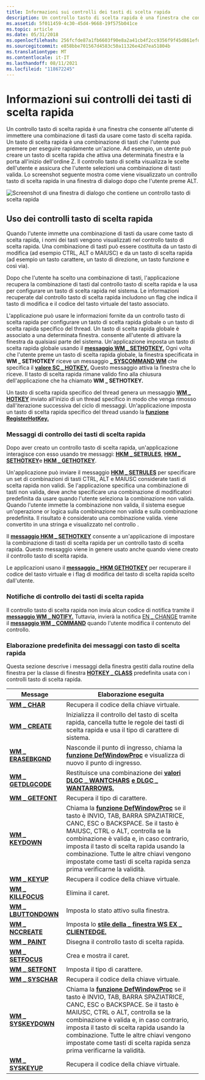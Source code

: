 ```yaml
---
title: Informazioni sui controlli dei tasti di scelta rapida
description: Un controllo tasto di scelta rapida è una finestra che consente all'utente di immettere una combinazione di tasti da usare come tasto di scelta rapida.
ms.assetid: 5f011459-4c30-45d4-9668-19f575b041ce
ms.topic: article
ms.date: 05/31/2018
ms.openlocfilehash: 256fcfde87a1fb6603f90e8a2a41cb4f2cc9356f9f45d861efdc6836aa5344fc
ms.sourcegitcommit: e858bbe701567d4583c50a11326e42d7ea51804b
ms.translationtype: MT
ms.contentlocale: it-IT
ms.lasthandoff: 08/11/2021
ms.locfileid: "118672245"
---
```

# <a name="about-hot-key-controls"></a>Informazioni sui controlli dei tasti di scelta rapida

Un controllo tasto di scelta rapida è una finestra che consente all'utente di immettere una combinazione di tasti da usare come tasto di scelta rapida. Un tasto di scelta rapida è una combinazione di tasti che l'utente può premere per eseguire rapidamente un'azione. Ad esempio, un utente può creare un tasto di scelta rapida che attiva una determinata finestra e la porta all'inizio dell'ordine Z. Il controllo tasto di scelta visualizza le scelte dell'utente e assicura che l'utente selezioni una combinazione di tasti valida. Lo screenshot seguente mostra come viene visualizzato un controllo tasto di scelta rapida in una finestra di dialogo dopo che l'utente preme ALT.

![Screenshot di una finestra di dialogo che contiene un controllo tasto di scelta rapida](images/hotkey.png)

## <a name="using-hot-key-controls"></a>Uso dei controlli tasto di scelta rapida

Quando l'utente immette una combinazione di tasti da usare come tasto di scelta rapida, i nomi dei tasti vengono visualizzati nel controllo tasto di scelta rapida. Una combinazione di tasti può essere costituita da un tasto di modifica (ad esempio CTRL, ALT o MAIUSC) e da un tasto di scelta rapida (ad esempio un tasto carattere, un tasto di direzione, un tasto funzione e così via).

Dopo che l'utente ha scelto una combinazione di tasti, l'applicazione recupera la combinazione di tasti dal controllo tasto di scelta rapida e la usa per configurare un tasto di scelta rapida nel sistema. Le informazioni recuperate dal controllo tasto di scelta rapida includono un flag che indica il tasto di modifica e il codice del tasto virtuale del tasto associato.

L'applicazione può usare le informazioni fornite da un controllo tasto di scelta rapida per configurare un tasto di scelta rapida globale o un tasto di scelta rapida specifico del thread. Un tasto di scelta rapida globale è associato a una determinata finestra. consente all'utente di attivare la finestra da qualsiasi parte del sistema. Un'applicazione imposta un tasto di scelta rapida globale usando il [**messaggio WM \_ SETHOTKEY.**](/windows/desktop/inputdev/wm-sethotkey) Ogni volta che l'utente preme un tasto di scelta rapida globale, la finestra specificata in **WM \_ SETHOTKEY** riceve un messaggio [**\_ SYSCOMMAND WM**](/windows/desktop/menurc/wm-syscommand) che specifica il [**valore SC \_ HOTKEY.**](/windows/desktop/inputdev/wm-sethotkey) Questo messaggio attiva la finestra che lo riceve. Il tasto di scelta rapida rimane valido fino alla chiusura dell'applicazione che ha chiamato **WM \_ SETHOTKEY.**

Un tasto di scelta rapida specifico del thread genera un messaggio [**WM \_ HOTKEY**](/windows/desktop/inputdev/wm-hotkey) inviato all'inizio di un thread specifico in modo che venga rimosso dall'iterazione successiva del ciclo di messaggi. Un'applicazione imposta un tasto di scelta rapida specifico del thread usando la [**funzione RegisterHotKey.**](/windows/desktop/api/winuser/nf-winuser-registerhotkey)

### <a name="hot-key-control-messages"></a>Messaggi di controllo dei tasti di scelta rapida

Dopo aver creato un controllo tasto di scelta rapida, un'applicazione interagisce con esso usando tre messaggi: [**HKM \_ SETRULES**](hkm-setrules.md), [**HKM \_ SETHOTKEY**](hkm-sethotkey.md)e [**HKM \_ GETHOTKEY**](hkm-gethotkey.md).

Un'applicazione può inviare il messaggio [**HKM \_ SETRULES**](hkm-setrules.md) per specificare un set di combinazioni di tasti CTRL, ALT e MAIUSC considerate tasti di scelta rapida non validi. Se l'applicazione specifica una combinazione di tasti non valida, deve anche specificare una combinazione di modificatori predefinita da usare quando l'utente seleziona la combinazione non valida. Quando l'utente immette la combinazione non valida, il sistema esegue un'operazione or logica sulla combinazione non valida e sulla combinazione predefinita. Il risultato è considerato una combinazione valida. viene convertito in una stringa e visualizzato nel controllo .

Il [**messaggio HKM \_ SETHOTKEY**](hkm-sethotkey.md) consente a un'applicazione di impostare la combinazione di tasti di scelta rapida per un controllo tasto di scelta rapida. Questo messaggio viene in genere usato anche quando viene creato il controllo tasto di scelta rapida.

Le applicazioni usano il [**messaggio \_ HKM GETHOTKEY**](hkm-gethotkey.md) per recuperare il codice del tasto virtuale e i flag di modifica del tasto di scelta rapida scelto dall'utente.

### <a name="hot-key-control-notifications"></a>Notifiche di controllo dei tasti di scelta rapida

Il controllo tasto di scelta rapida non invia alcun codice di notifica tramite il [**messaggio WM \_ NOTIFY.**](wm-notify.md) Tuttavia, invierà la notifica [EN \_ CHANGE](en-change.md) tramite il [**messaggio WM \_ COMMAND**](/windows/desktop/menurc/wm-command) quando l'utente modifica il contenuto del controllo.

### <a name="default-hot-key-message-processing"></a>Elaborazione predefinita dei messaggi con tasto di scelta rapida

Questa sezione descrive i messaggi della finestra gestiti dalla routine della finestra per la classe di finestra [**HOTKEY \_ CLASS**](common-control-window-classes.md) predefinita usata con i controlli tasto di scelta rapida.

|    Message                                            |    Elaborazione eseguita                               |
|------------------------------------------------|--------------------------------------------------------------|
| [**WM \_ CHAR**](/windows/desktop/inputdev/wm-char)               | Recupera il codice della chiave virtuale.             |
| [**WM \_ CREATE**](/windows/desktop/winmsg/wm-create)             | Inizializza il controllo del tasto di scelta rapida, cancella tutte le regole dei tasti di scelta rapida e usa il tipo di carattere di sistema.   |
| [**WM \_ ERASEBKGND**](/windows/desktop/winmsg/wm-erasebkgnd)     | Nasconde il punto di ingresso, chiama la [**funzione DefWindowProc**](/windows/desktop/api/winuser/nf-winuser-defwindowproca) e visualizza di nuovo il punto di ingresso.   |
| [**WM \_ GETDLGCODE**](/windows/desktop/dlgbox/wm-getdlgcode)     | Restituisce una combinazione dei [**valori DLGC \_ WANTCHARS**](/windows/desktop/dlgbox/wm-getdlgcode) [**e DLGC \_ WANTARROWS.**](/windows/desktop/dlgbox/wm-getdlgcode)   |
| [**WM \_ GETFONT**](/windows/desktop/winmsg/wm-getfont)           | Recupera il tipo di carattere.                         |
| [**WM \_ KEYDOWN**](/windows/desktop/inputdev/wm-keydown)         | Chiama la [**funzione DefWindowProc**](/windows/desktop/api/winuser/nf-winuser-defwindowproca) se il tasto è INVIO, TAB, BARRA SPAZIATRICE, CANC, ESC o BACKSPACE. Se il tasto è MAIUSC, CTRL o ALT, controlla se la combinazione è valida e, in caso contrario, imposta il tasto di scelta rapida usando la combinazione. Tutte le altre chiavi vengono impostate come tasti di scelta rapida senza prima verificarne la validità. |
| [**WM \_ KEYUP**](/windows/desktop/inputdev/wm-keyup)             | Recupera il codice della chiave virtuale.             |
| [**WM \_ KILLFOCUS**](/windows/desktop/inputdev/wm-killfocus)     | Elimina il caret.                         |
| [**WM \_ LBUTTONDOWN**](/windows/desktop/inputdev/wm-lbuttondown) | Imposta lo stato attivo sulla finestra.               |
| [**WM \_ NCCREATE**](/windows/desktop/winmsg/wm-nccreate)         | Imposta lo [**stile della \_ finestra WS EX \_ CLIENTEDGE.**](/windows/desktop/winmsg/extended-window-styles)        |
| [**WM \_ PAINT**](/windows/desktop/gdi/wm-paint)                  | Disegna il controllo tasto di scelta rapida.                 |
| [**WM \_ SETFOCUS**](/windows/desktop/inputdev/wm-setfocus)       | Crea e mostra il caret.                |
| [**WM \_ SETFONT**](/windows/desktop/winmsg/wm-setfont)           | Imposta il tipo di carattere.                              |
| [**WM \_ SYSCHAR**](/windows/desktop/menurc/wm-syschar)           | Recupera il codice della chiave virtuale.             |
| [**WM \_ SYSKEYDOWN**](/windows/desktop/inputdev/wm-syskeydown)   | Chiama la [**funzione DefWindowProc**](/windows/desktop/api/winuser/nf-winuser-defwindowproca) se il tasto è INVIO, TAB, BARRA SPAZIATRICE, CANC, ESC o BACKSPACE. Se il tasto è MAIUSC, CTRL o ALT, controlla se la combinazione è valida e, in caso contrario, imposta il tasto di scelta rapida usando la combinazione. Tutte le altre chiavi vengono impostate come tasti di scelta rapida senza prima verificarne la validità. |
| [**WM \_ SYSKEYUP**](/windows/desktop/inputdev/wm-syskeyup)       | Recupera il codice della chiave virtuale.             |
